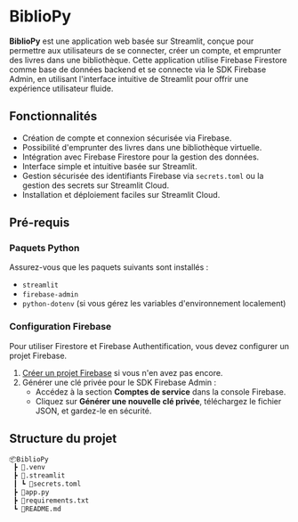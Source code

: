 # BiblioPy

**BiblioPy** est une application web basée sur Streamlit, conçue pour permettre aux utilisateurs de se connecter, créer un compte, et emprunter des livres dans une bibliothèque. Cette application utilise Firebase Firestore comme base de données backend et se connecte via le SDK Firebase Admin, en utilisant l'interface intuitive de Streamlit pour offrir une expérience utilisateur fluide.

## Fonctionnalités

- Création de compte et connexion sécurisée via Firebase.
- Possibilité d'emprunter des livres dans une bibliothèque virtuelle.
- Intégration avec Firebase Firestore pour la gestion des données.
- Interface simple et intuitive basée sur Streamlit.
- Gestion sécurisée des identifiants Firebase via `secrets.toml` ou la gestion des secrets sur Streamlit Cloud.
- Installation et déploiement faciles sur Streamlit Cloud.

## Pré-requis

### Paquets Python

Assurez-vous que les paquets suivants sont installés :

- `streamlit`
- `firebase-admin`
- `python-dotenv` (si vous gérez les variables d'environnement localement)

### Configuration Firebase

Pour utiliser Firestore et Firebase Authentification, vous devez configurer un projet Firebase.

1. [Créer un projet Firebase](https://console.firebase.google.com/) si vous n'en avez pas encore.
2. Générer une clé privée pour le SDK Firebase Admin :
   - Accédez à la section **Comptes de service** dans la console Firebase.
   - Cliquez sur **Générer une nouvelle clé privée**, téléchargez le fichier JSON, et gardez-le en sécurité.

## Structure du projet

```bash
📦BiblioPy
 ┣ 📂.venv
 ┣ 📂.streamlit
 ┃ ┗ 📜secrets.toml         
 ┣ 📜app.py                
 ┣ 📜requirements.txt         
 ┗ 📜README.md              
